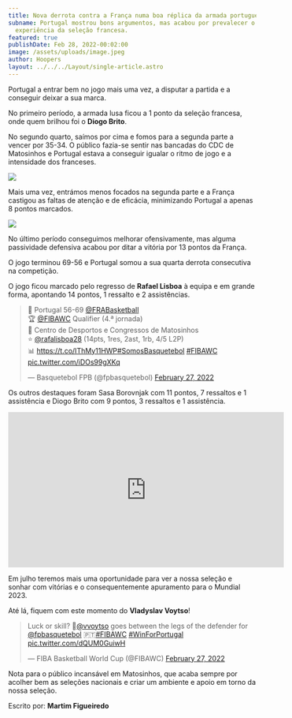 ```yaml
---
title: Nova derrota contra a França numa boa réplica da armada portuguesa
subname: Portugal mostrou bons argumentos, mas acabou por prevalecer o poderio e
  experiência da seleção francesa.
featured: true
publishDate: Feb 28, 2022-00:02:00
image: /assets/uploads/image.jpeg
author: Hoopers
layout: ../../../Layout/single-article.astro
---
```

Portugal a entrar bem no jogo mais uma vez, a disputar a partida e a conseguir deixar a sua marca. 

No primeiro período, a armada lusa ficou a 1 ponto da seleção francesa, onde quem brilhou foi o **Diogo Brito**.


No segundo quarto, saímos por cima e fomos para a segunda parte a vencer por 35-34. O público fazia-se sentir nas bancadas do CDC de Matosinhos e Portugal estava a conseguir igualar o ritmo de jogo e a intensidade dos franceses.


![](/assets/uploads/image_05.jpeg)

Mais uma vez, entrámos menos focados na segunda parte e a França castigou as faltas de atenção e de eficácia, minimizando Portugal a apenas 8 pontos marcados.


![](/assets/uploads/image_03.jpeg)


No último período conseguimos melhorar ofensivamente, mas alguma passividade defensiva acabou por ditar a vitória por 13 pontos da França. 


O jogo terminou 69-56 e Portugal somou a sua quarta derrota consecutiva na competição.



O jogo ficou marcado pelo regresso de **Rafael Lisboa** à equipa e em grande forma, apontando 14 pontos, 1 ressalto e 2 assistências.

<blockquote class="twitter-tweet"><p lang="pt" dir="ltr">🏀 Portugal 56-69 <a href="https://twitter.com/FRABasketball?ref_src=twsrc%5Etfw">@FRABasketball</a> <br>🏆 <a href="https://twitter.com/FIBAWC?ref_src=twsrc%5Etfw">@FIBAWC</a> Qualifier (4.ª jornada)<br>📍 Centro de Desportos e Congressos de Matosinhos<br>⭐ <a href="https://twitter.com/rafalisboa28?ref_src=twsrc%5Etfw">@rafalisboa28</a> (14pts, 1res, 2ast, 1rb, 4/5 L2P)<br>📊 <a href="https://t.co/IThMy11HWP">https://t.co/IThMy11HWP</a><a href="https://twitter.com/hashtag/SomosBasquetebol?src=hash&amp;ref_src=twsrc%5Etfw">#SomosBasquetebol</a> <a href="https://twitter.com/hashtag/FIBAWC?src=hash&amp;ref_src=twsrc%5Etfw">#FIBAWC</a> <a href="https://t.co/iDOs99gXKq">pic.twitter.com/iDOs99gXKq</a></p>&mdash; Basquetebol FPB (@fpbasquetebol) <a href="https://twitter.com/fpbasquetebol/status/1498013359261765643?ref_src=twsrc%5Etfw">February 27, 2022</a></blockquote>

Os outros destaques foram Sasa Borovnjak com 11 pontos, 7 ressaltos e 1  assistência e Diogo Brito com 9 pontos, 3 ressaltos e 1 assistência.

<iframe width="560" height="315" src="https://www.youtube.com/embed/5lj5fvCUsLA" title="YouTube video player" frameborder="0" allow="accelerometer; autoplay; clipboard-write; encrypted-media; gyroscope; picture-in-picture" allowfullscreen></iframe>



Em julho teremos mais uma oportunidade para ver a nossa seleção e sonhar com vitórias e o consequentemente apuramento para o Mundial 2023.



Até lá, fiquem com este momento do **Vladyslav Voytso**!


<blockquote class="twitter-tweet"><p lang="en" dir="ltr">Luck or skill? 🤔<a href="https://twitter.com/vvoytso?ref_src=twsrc%5Etfw">@vvoytso</a> goes between the legs of the defender for <a href="https://twitter.com/fpbasquetebol?ref_src=twsrc%5Etfw">@fpbasquetebol</a> 🇵🇹<a href="https://twitter.com/hashtag/FIBAWC?src=hash&amp;ref_src=twsrc%5Etfw">#FIBAWC</a> <a href="https://twitter.com/hashtag/WinForPortugal?src=hash&amp;ref_src=twsrc%5Etfw">#WinForPortugal</a> <a href="https://t.co/dQUM0GuiwH">pic.twitter.com/dQUM0GuiwH</a></p>&mdash; FIBA Basketball World Cup (@FIBAWC) <a href="https://twitter.com/FIBAWC/status/1497989274855112704?ref_src=twsrc%5Etfw">February 27, 2022</a></blockquote> 

Nota para o público incansável em Matosinhos, que acaba sempre por acolher bem as seleções nacionais e criar um ambiente e apoio em torno da nossa seleção.



Escrito por: **Martim Figueiredo**

<script async src="https://platform.twitter.com/widgets.js" charset="utf-8"></script>